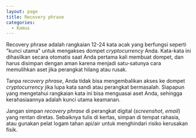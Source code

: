 ```yaml
---
layout: page
title: Recovery phrase
categories:
  - Kamus
---
```


Recovery phrase adalah rangkaian 12-24 kata acak yang berfungsi seperti "kunci utama" untuk mengakses dompet *cryptocurrency* Anda. Kata-kata ini dihasilkan secara otomatis saat Anda pertama kali membuat dompet, dan harus disimpan dengan aman karena menjadi satu-satunya cara memulihkan aset jika perangkat hilang atau rusak.

Tanpa *recovery phrase*, Anda tidak bisa mengembalikan akses ke dompet *cryptocurrency* jika lupa kata sandi atau perangkat bermasalah. Siapapun yang mengetahui rangkaian kata ini bisa menguasai aset Anda, sehingga kerahasiaannya adalah kunci utama keamanan.

Jangan simpan *recovery phrase* di perangkat digital (*screenshot*, *email*) yang rentan diretas. Sebaiknya tulis di kertas, simpan di tempat rahasia, atau gunakan pelat logam tahan api/air untuk menghindari risiko kerusakan fisik.